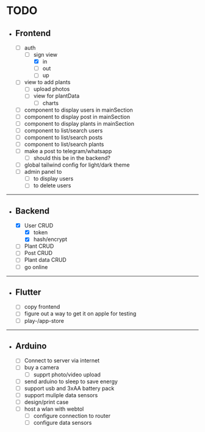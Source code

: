# TODO

- ## Frontend

  - [ ] auth
    - [ ] sign view
      - [x] in
      - [ ] out
      - [ ] up
  - [ ] view to add plants
    - [ ] upload photos
    - [ ] view for plantData
      - [ ] charts
  - [ ] component to display users in mainSection
  - [ ] component to display post in mainSection
  - [ ] component to display plants in mainSection
  - [ ] component to list/search users
  - [ ] component to list/search posts
  - [ ] component to list/search plants
  - [ ] make a post to telegram/whatsapp
    - [ ] should this be in the backend?
  - [ ] global tailwind config for light/dark theme
  - [ ] admin panel to
    - [ ] to display users
    - [ ] to delete users

---

- ## Backend

  - [x] User CRUD
    - [x] token
    - [x] hash/encrypt
  - [ ] Plant CRUD
  - [ ] Post CRUD
  - [ ] Plant data CRUD
  - [ ] go online

---

- ## Flutter

  - [ ] copy frontend
  - [ ] figure out a way to get it on apple for testing
  - [ ] play-/app-store

---

- ## Arduino

  - [ ] Connect to server via internet
  - [ ] buy a camera
    - [ ] supprt photo/video upload
  - [ ] send arduino to sleep to save energy
  - [ ] support usb and 3xAA battery pack
  - [ ] support muliple data sensors
  - [ ] design/print case
  - [ ] host a wlan with webtol
    - [ ] configure connection to router
    - [ ] configure data sensors
